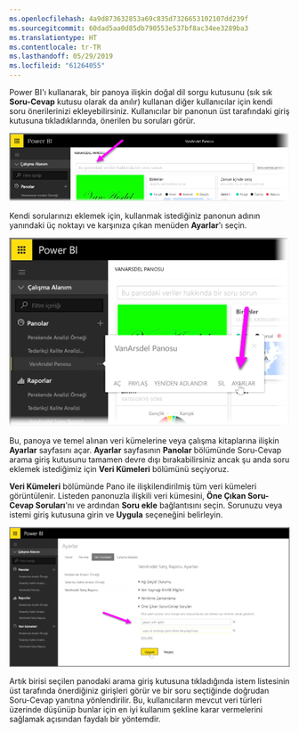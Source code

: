 ```yaml
---
ms.openlocfilehash: 4a9d873632853a69c835d7326653102107dd239f
ms.sourcegitcommit: 60dad5aa0d85db790553e537bf8ac34ee3289ba3
ms.translationtype: HT
ms.contentlocale: tr-TR
ms.lasthandoff: 05/29/2019
ms.locfileid: "61264055"
---
```

Power BI'ı kullanarak, bir panoya ilişkin doğal dil sorgu kutusunu (sık sık **Soru-Cevap** kutusu olarak da anılır) kullanan diğer kullanıcılar için kendi soru önerilerinizi ekleyebilirsiniz. Kullanıcılar bir panonun üst tarafındaki giriş kutusuna tıkladıklarında, önerilen bu soruları görür.

![](media/4-3a-suggested-questions/4-3a_1.png)

Kendi sorularınızı eklemek için, kullanmak istediğiniz panonun adının yanındaki üç noktayı ve karşınıza çıkan menüden **Ayarlar**'ı seçin.

![](media/4-3a-suggested-questions/4-3a_2.png)

 Bu, panoya ve temel alınan veri kümelerine veya çalışma kitaplarına ilişkin **Ayarlar** sayfasını açar. **Ayarlar** sayfasının **Panolar** bölümünde Soru-Cevap arama giriş kutusunu tamamen devre dışı bırakabilirsiniz ancak şu anda soru eklemek istediğimiz için **Veri Kümeleri** bölümünü seçiyoruz.

**Veri Kümeleri** bölümünde Pano ile ilişkilendirilmiş tüm veri kümeleri görüntülenir. Listeden panonuzla ilişkili veri kümesini, **Öne Çıkan Soru-Cevap Soruları**'nı ve ardından **Soru ekle** bağlantısını seçin. Sorunuzu veya istemi giriş kutusuna girin ve **Uygula** seçeneğini belirleyin.

![](media/4-3a-suggested-questions/4-3a_3.png)

Artık birisi seçilen panodaki arama giriş kutusuna tıkladığında istem listesinin üst tarafında önerdiğiniz girişleri görür ve bir soru seçtiğinde doğrudan Soru-Cevap yanıtına yönlendirilir. Bu, kullanıcıların mevcut veri türleri üzerinde düşünüp bunlar için en iyi kullanım şekline karar vermelerini sağlamak açısından faydalı bir yöntemdir.

